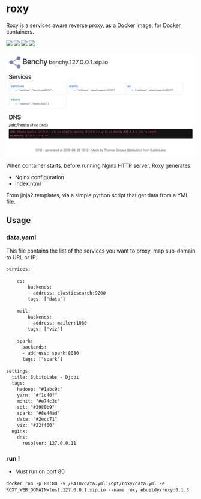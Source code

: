 # roxy
Roxy is a services aware reverse proxy, as a Docker image, for Docker containers.

![](https://img.shields.io/docker/stars/ebuildy/roxy.svg?style=for-the-badge)
![](https://img.shields.io/docker/pulls/ebuildy/roxy.svg?style=for-the-badge)
![](https://img.shields.io/docker/automated/ebuildy/roxy.svg?style=for-the-badge)
![](https://img.shields.io/docker/build/ebuildy/roxy.svg?style=for-the-badge)

![roxy screenshot](https://github.com/ebuildy/roxy/raw/master/.assets/roxy.png)

When container starts, before running Nginx HTTP server, Roxy generates:
* Nginx configuration
* index.html

From jinja2 templates, via a simple python script that get data from a YML file.

## Usage

### data.yaml

This file contains the list of the services you want to proxy, map sub-domain to URL or IP.

```
services:

    es:
        backends:
        - address: elasticsearch:9200
        tags: ["data"]

    mail:
        backends:
        - address: mailer:1080
        tags: ["viz"]

    spark:
      backends:
      - address: spark:8080
      tags: ["spark"]

settings:
  title: SubitoLabs - Djobi
  tags:
    hadoop: "#1abc9c"
    yarn: "#f1c40f"
    monit: "#e74c3c"
    sql: "#2980b9"
    spark: "#8e44ad"
    data: "#2ecc71"
    viz: "#22ff00"
  nginx:
    dns:
      resolver: 127.0.0.11
```

### run !

* Must run on port 80

``docker run -p 80:80 -v /PATH/data.yml:/opt/roxy/data.yml -e ROXY_WEB_DOMAIN=test.127.0.0.1.xip.io --name roxy ebuildy/roxy:0.1.3``
